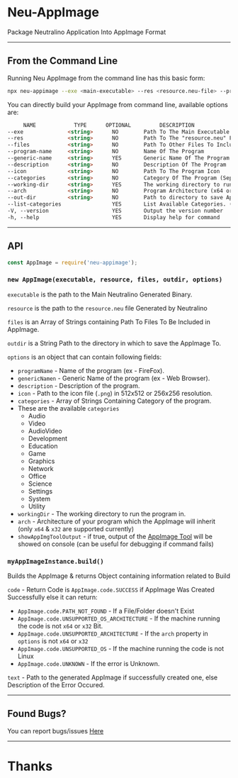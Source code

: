# Neu-AppImage
Package Neutralino Application Into AppImage Format

---

## From the Command Line

Running Neu AppImage from the command line has this basic form:

```bash
npx neu-appimage --exe <main-executable> --res <resource.neu-file> --program-name <program-name> --description <description> --icon <png-512x512-icon> --categories <categories> --arch <architecture> --out-dir <output-directory> [Optional Arguments]
```

You can directly build your AppImage from command line, available options are:

```html
     NAME            TYPE      OPTIONAL         DESCRIPTION
--exe              <string>      NO        Path To The Main Executable
--res              <string>      NO        Path To The "resource.neu" File
--files            <string>      NO        Path To Other Files To Include (seprated by comma, example: file1,file2,file3)
--program-name     <string>      NO        Name Of The Program
--generic-name     <string>      YES       Generic Name Of The Program
--description      <string>      NO        Description Of The Program
--icon             <string>      NO        Path To The Program Icon
--categories       <string>      NO        Category Of The Program (Seprated By Comma if multiple, example: cat1,cat2)
--working-dir      <string>      YES       The working directory to run the program in
--arch             <string>      NO        Program Architecture (x64 or x32)
--out-dir          <string>      NO        Path to directory to save AppImage in
--list-categories                YES       List Available Categories. (default: false)
-V, --version                    YES       Output the version number
-h, --help                       YES       Display help for command
```

---

## API

```javascript
const AppImage = require('neu-appimage');
```

### `new AppImage(executable, resource, files, outdir, options)`

`executable` is the path to the Main Neutralino Generated Binary.

`resource` is the path to the `resource.neu` file Generated by Neutralino

`files` is an Array of Strings containing Path To Files To Be Included in AppImage.

`outdir` is a String Path to the directory in which to save the AppImage To.

`options` is an object that can contain following fields:

* `programName` - Name of the program (ex - FireFox).
* `genericNamen` - Generic Name of the program (ex - Web Browser).
* `description` - Description of the program.
* `icon` - Path to the icon file (`.png`) in 512x512 or 256x256 resolution.
* `categories` - Array of Strings Containing Category of the program.
* These are the available `categories`
    - Audio
    - Video
    - AudioVideo
    - Development
    - Education
    - Game
    - Graphics
    - Network
    - Office
    - Science
    - Settings
    - System
    - Utility
* `workingDir` - The working directory to run the program in.
* `arch` - Architecture of your program which the AppImage will inherit (only `x64` & `x32` are supported currently)
* `showAppImgToolOutput` - if true, output of the [AppImage Tool](https://github.com/AppImage/AppImageKit) will be showed on console (can be useful for debugging if command fails)

### `myAppImageInstance.build()`
Builds the AppImage & returns Object containing information related to Build

`code` - Return Code is `AppImage.code.SUCCESS` if AppImage Was Created Successfully else it can return:
* `AppImage.code.PATH_NOT_FOUND` - If a File/Folder doesn't Exist
* `AppImage.code.UNSUPPORTED_OS_ARCHITECTURE` - If the machine running the code is not `x64` or `x32` Bit.
* `AppImage.code.UNSUPPORTED_ARCHITECTURE` - If the `arch` property in `options` is not `x64` or `x32`
* `AppImage.code.UNSUPPORTED_OS` - If the machine running the code is not Linux
* `AppImage.code.UNKNOWN` - If the error is Unknown.

`text` - Path to the generated AppImage if successfully created one, else Description of the Error Occured.

---

## Found Bugs?

You can report bugs/issues [Here](https://github.com/DEVLOPRR/Neu-AppImage/issues/new/choose)

---

# Thanks
